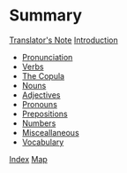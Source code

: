 # Summary

[Translator's Note]()
[Introduction]()

- [Pronunciation](./pronunciation.md)
- [Verbs](./verbs.md)
- [The Copula](./the_copula.md)
- [Nouns](./nouns.md)
- [Adjectives](./adjectives.md)
- [Pronouns](./pronouns.md)
- [Prepositions](./prepositions.md)
- [Numbers]()
- [Misceallaneous]()
- [Vocabulary]()

[Index]()
[Map]()
